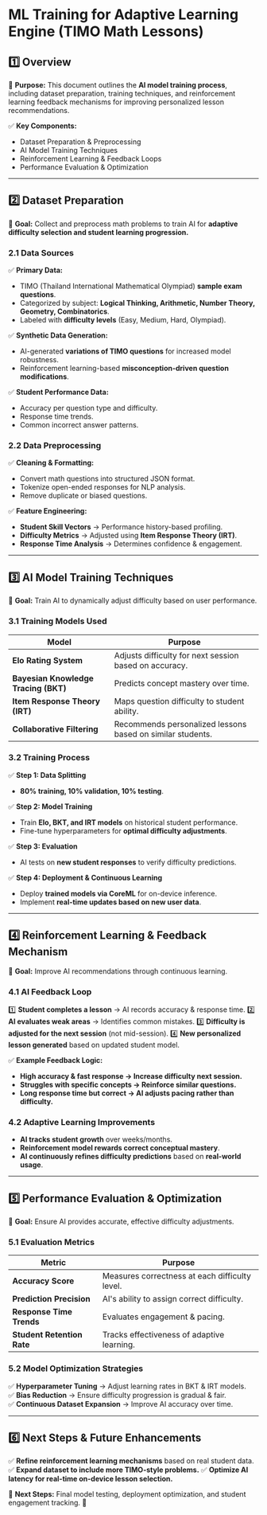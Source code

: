 # **ML Training for Adaptive Learning Engine (TIMO Math Lessons)**

## **1️⃣ Overview**
📌 **Purpose:** This document outlines the **AI model training process**, including dataset preparation, training techniques, and reinforcement learning feedback mechanisms for improving personalized lesson recommendations.

✅ **Key Components:**
- Dataset Preparation & Preprocessing
- AI Model Training Techniques
- Reinforcement Learning & Feedback Loops
- Performance Evaluation & Optimization

---

## **2️⃣ Dataset Preparation**
📌 **Goal:** Collect and preprocess math problems to train AI for **adaptive difficulty selection and student learning progression.**

### **2.1 Data Sources**
✅ **Primary Data:**
- TIMO (Thailand International Mathematical Olympiad) **sample exam questions**.
- Categorized by subject: **Logical Thinking, Arithmetic, Number Theory, Geometry, Combinatorics**.
- Labeled with **difficulty levels** (Easy, Medium, Hard, Olympiad).

✅ **Synthetic Data Generation:**
- AI-generated **variations of TIMO questions** for increased model robustness.
- Reinforcement learning-based **misconception-driven question modifications**.

✅ **Student Performance Data:**
- Accuracy per question type and difficulty.
- Response time trends.
- Common incorrect answer patterns.

### **2.2 Data Preprocessing**
✅ **Cleaning & Formatting:**
- Convert math questions into structured JSON format.
- Tokenize open-ended responses for NLP analysis.
- Remove duplicate or biased questions.

✅ **Feature Engineering:**
- **Student Skill Vectors** → Performance history-based profiling.
- **Difficulty Metrics** → Adjusted using **Item Response Theory (IRT)**.
- **Response Time Analysis** → Determines confidence & engagement.

---

## **3️⃣ AI Model Training Techniques**
📌 **Goal:** Train AI to dynamically adjust difficulty based on user performance.

### **3.1 Training Models Used**
| **Model** | **Purpose** |
|-----------|------------|
| **Elo Rating System** | Adjusts difficulty for next session based on accuracy. |
| **Bayesian Knowledge Tracing (BKT)** | Predicts concept mastery over time. |
| **Item Response Theory (IRT)** | Maps question difficulty to student ability. |
| **Collaborative Filtering** | Recommends personalized lessons based on similar students. |

### **3.2 Training Process**
✅ **Step 1: Data Splitting**
- **80% training, 10% validation, 10% testing**.

✅ **Step 2: Model Training**
- Train **Elo, BKT, and IRT models** on historical student performance.
- Fine-tune hyperparameters for **optimal difficulty adjustments**.

✅ **Step 3: Evaluation**
- AI tests on **new student responses** to verify difficulty predictions.

✅ **Step 4: Deployment & Continuous Learning**
- Deploy **trained models via CoreML** for on-device inference.
- Implement **real-time updates based on new user data**.

---

## **4️⃣ Reinforcement Learning & Feedback Mechanism**
📌 **Goal:** Improve AI recommendations through continuous learning.

### **4.1 AI Feedback Loop**
1️⃣ **Student completes a lesson** → AI records accuracy & response time.
2️⃣ **AI evaluates weak areas** → Identifies common mistakes.
3️⃣ **Difficulty is adjusted for the next session** (not mid-session).
4️⃣ **New personalized lesson generated** based on updated student model.

✅ **Example Feedback Logic:**
- **High accuracy & fast response → Increase difficulty next session.**
- **Struggles with specific concepts → Reinforce similar questions.**
- **Long response time but correct → AI adjusts pacing rather than difficulty.**

### **4.2 Adaptive Learning Improvements**
- **AI tracks student growth** over weeks/months.
- **Reinforcement model rewards correct conceptual mastery**.
- **AI continuously refines difficulty predictions** based on **real-world usage**.

---

## **5️⃣ Performance Evaluation & Optimization**
📌 **Goal:** Ensure AI provides accurate, effective difficulty adjustments.

### **5.1 Evaluation Metrics**
| **Metric** | **Purpose** |
|------------|------------|
| **Accuracy Score** | Measures correctness at each difficulty level. |
| **Prediction Precision** | AI's ability to assign correct difficulty. |
| **Response Time Trends** | Evaluates engagement & pacing. |
| **Student Retention Rate** | Tracks effectiveness of adaptive learning. |

### **5.2 Model Optimization Strategies**
✅ **Hyperparameter Tuning** → Adjust learning rates in BKT & IRT models.  
✅ **Bias Reduction** → Ensure difficulty progression is gradual & fair.  
✅ **Continuous Dataset Expansion** → Improve AI accuracy over time.  

---

## **6️⃣ Next Steps & Future Enhancements**
✅ **Refine reinforcement learning mechanisms** based on real student data.
✅ **Expand dataset to include more TIMO-style problems.**
✅ **Optimize AI latency for real-time on-device lesson selection.**

📌 **Next Steps:** Final model testing, deployment optimization, and student engagement tracking. 🚀

